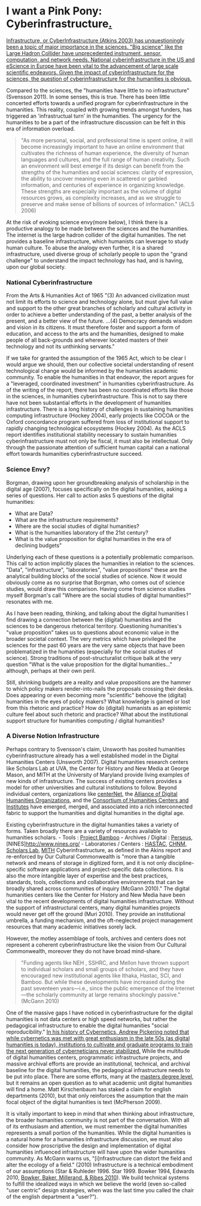 # I want a Pink Pony: Cyberinfrastructure<a href="README.markdown#cyber-intro" name="cyber-intro" >.</a>

<a href="README.markdown#cyber-intro" name="cyber-intro" >
Infrastructure, or CyberInfrastructure (Atkins 2003) has unquestioningly been a topic of major importance in the sciences. "Big science" like the Large Hadron Collider have unprecedented instrument, sensor, computation, and network needs. National cyberinfrastructure in the US and eScience in Europe have been vital to the advancement of large scale scientific endeavors. Given the impact of cyberinfrastructure for the sciences, the question of cyberinfrastructure for the humanities is obvious.
</a> 

Compared to the sciences, the "humanities have little to no infrastructure" (Svensson 2011). In some senses, this is true. There has been little concerted efforts towards a unified program for cyberinfrastructure in the humanities. This reality, coupled with growing trends amongst funders, has triggered an 'infrastructual turn' in the humanities. The urgency for the humanities to be a part of the infrastructure discussion can be felt in this era of information overload. 

> "As more personal, social, and professional time is spent online, it will become increasingly important to have an online environment that cultivates the richness of human experience, the diversity of human languages and cultures, and the full range of human creativity. Such an environment will best emerge if its design can benefit from the strengths of the humanities and social sciences: clarity of expression, the ability to uncover meaning even in scattered or garbled information, and centuries of experience in organizing knowledge. These strengths are especially important as the volume of digital resources grows, as complexity increases, and as we struggle to preserve and make sense of billions of sources of information." (ACLS 2006) 

At the risk of evoking science envy(more below), I think there is a productive analogy to be made between the sciences and the humanities. The internet is the large hadron collider of the digital humanities. The net provides a baseline infrastructure, which humanists can leverage to study human culture. To abuse the analogy even further, it is a shared infrastructure, used diverse group of scholarly people to upon the "grand challenge" to understand the impact technology has had, and is having, upon our global society. 


### National Cyberinfrastructure

From the Arts & Humanities Act of 1965 "(3) An advanced civilization must not limit its efforts to science and technology alone, but must give full value and support to the other great branches of scholarly and cultural activity in order to achieve a better understanding of the past, a better analysis of the present, and a better view of the future. ...(4) Democracy demands wisdom and vision in its citizens. It must therefore foster and support a form of education, and access to the arts and the humanities, designed to make people of all back-grounds and wherever located masters of their technology and not its unthinking servants." 

If we take for granted the assumption of the 1965 Act, which to be clear I would argue we should, then our collective societal understanding of resent technological change would be informed by the humanities academic community. To enable the humanities in that endeavor, the report argues for a "leveraged, coordinated investment" in humanities cyberinfrastructure. As of the writing of the report, there has been no coordinated efforts like those in the sciences, in humanities cyberinfrastructure. This is not to say there have not been substantial efforts in the development of humanities infrastructure. There is a long history of challenges in sustaining humanities computing infrastructure (Hockey 2004), early projects like COCOA or the Oxford concordance program suffered from loss of institutional support to rapidly changing technological ecosystems (Hockey 2004).  As the ACLS report identifies institutional stability necessary to sustain humanities cyberinfrastructure must not only be fiscal, it must also be intellectual. Only through the passionate attention of sufficient human capital can a national effort towards humanities cyberinfrastructure succeed. 


### Science Envy?

Borgman, drawing upon her groundbreaking analysis of scholarship in the digital age (2007), focuses specifically on the digital humanities, asking a series of questions. Her call to action asks 5 questions of the digital humanities:

* What are Data?
* What are the infrastructure requirements?
* Where are the social studies of digital humanities?
* What is the humanities laboratory of the 21st century?
* What is the value proposition for digital humanities in the era of declining budgets"


Underlying each of these questions is a potentially problematic comparison. This call to action implicitly places the humanities in relation to the sciences. "Data", "infrastructure", "laboratories", "value propositions" these are the analytical building blocks of the social studies of science. Now it would obviously come as no surprise that Borgman, who comes out of science studies, would draw this comparison. Having come from science studies myself Borgman's call "Where are the social studies of digital humanities?" resonates with me. 

As I have been reading, thinking, and talking about the digital humanities I find drawing a connection between the (digital) humanities and the sciences to be dangerous rhetorical territory. Questioning humanities's "value proposition" takes us to questions about economic value in the broader societal context. The very metrics which have privileged the sciences for the past 60 years are the very same objects that have been problematized in the humanities (especially for the social studies of science).  Strong traditions of post-structuralist critique balk at the very question "What is the value proposition for the digital humanities..." although, perhaps at their own peril. 

Still, shrinking budgets are a reality and value propositions are the hammer to which policy makers render-into-nails the proposals crossing their desks. Does appearing or even becoming more "scientific"  behoove the (digital) humanities in the eyes of policy makers? What knowledge is gained or lost from this rhetoric and practice? How do (digital) humanists as an epistemic culture feel about such rhetoric and practice? What about the institutional support structure for humanities computing / digital humanities? 


### A Diverse Notion Infrastructure

Perhaps contrary to Svensson's claim, Unsworth has posited humanities cyberinfrastructure already has a well established model in the Digital Humanities Centers (Unsworth 2007). Digital humanities research centers like Scholars Lab at UVA, the Center for History and New Media at George Mason, and MITH at the University of Maryland  provide living examples of new kinds of infrastructure. The success of existing centers provides a model for other universities and cultural institutions to follow. Beyond individual centers, organizations like [centerNet](http://digitalhumanities.org/centernet/), the [Alliance of Digital Humanities Organizations](http://digitalhumanities.org/), and the [Consortium of Humanities Centers and Institutes](http://www.arts-humanities.net/chain/) have emerged, merged, and associated into a rich interconnected fabric to support the humanities and digital humanities in the digital age. 

Existing cyberinfrastructure in the digital humanities takes a variety of forms. Taken broadly there are a variety of resources available to humanities scholars. 
	- Tools : [Project Bamboo](http://www.projectbamboo.org/)
	- Archives / Digital : [Perseus](http://www.perseus.tufts.edu/hopper/), [NINES]http://www.nines.org/
	- Laboratories / Centers : [HASTAC](http://hastac.org), [CHNM](http://chnm.gmu.edu/), [Scholars Lab](http://www.scholarslab.org/), [MITH](http://mith.umd.edu/)
Cyberinfrastructure, as defined in the Akins report and re-enforced by Our Cultural Commonwealth is "more than a tangible network and means of storage in digitized form, and it is not only discipline-specific software applications and project-specific data collections. It is also the more intangible layer of expertise and the best practices, standards, tools, collections and collaborative environments that can be broadly shared across communities of inquiry (McGann 2010)." The digital humanities centers like the Center for History and New Media have been vital to the recent developments of digital humanities infrastructure. Without the support of infrastructural centers, many digital humanities projects would never get off the ground (Muri 2010). They provide an institutional umbrella, a funding mechanism, and the oft-neglected project management resources that many academic initiatives sorely lack.

However, the motley assemblage of tools, archives and centers does not represent a coherent cyberinfrastructure like the vision from Our Cultural Commonwealth, moreover they do not have broad mind-share.

> "Funding agents like NEH , SSHRC, and Mellon have thrown support to individual scholars and small groups of scholars, and they have encouraged new institutional agents like Ithaka, Hastac, SCI, and Bamboo. But while these developments have increased during the past seventeen years—i.e., since the public emergence of the Internet—the scholarly community at large remains shockingly passive." (McGann 2010)

One of the massive gaps I have noticed in cyberinfrastructure for the digital humanities is not data centers or high speed networks, but rather the pedagogical infrastructure to enable the digital humanities "social reproducibility." <a name="social-reproducibility" href="Big-Tent.markdown#social-reproducibility">In his history of Cybernetics, Andrew Pickering noted that while cybernetics was met with great enthusiasm in the late 50s (as digital humanities is today), institutions to cultivate and graduate programs to train the next generation of cyberneticians never stabilized.</a> While the multitude of digital humanities centers, programmatic infrastructure projects, and massive archival efforts are provide an institutional, technical, and archival baseline for the digital humanities, the pedagogical infrastructure needs to be put into place. There are some efforts, many at the [masters degree level](http://digitalhumanities.org/answers/topic/is-there-a-list-anywhere-of-all-the-graduate-programs-that-study-dh), but it remains an open question as to what academic unit digital humanities will find a home. Matt Kirschenbaum has staked a claim for english departments (2010), but that only reinforces the assumption that the main focal object of the digital humanities is text (McPherson 2009).

It is vitally important to keep in mind that when thinking about infrastructure, the broader humanities community is not part of the conversation. With all of its enthusiasm and attention, we must remember the digital humanities represents a small portion of the humanities. While the digital humanities is a natural home for a humanities infrastructure discussion, we must also consider how proscriptive the design and implementation of digital humanities influenced infrastructure will have upon the wider humanities community. As McGann warns us, "[i]nfrastructure can distort the field and alter the ecology of a field." (2010) Infrastructure is a technical embodiment of our assumptions (Star & Ruhleder 1996. Star 1999. Bowker 1994, Edwards 2010, [Bowker, Baker, Millerand, & Ribes 2010](http://www.springerlink.com/content/h58653g788645w56/)). We build technical systems to fulfill the idealized ways in which we believe the world (even so-called "user centric" design strategies, when was the last time you called the chair of the english department a "user?"). 

